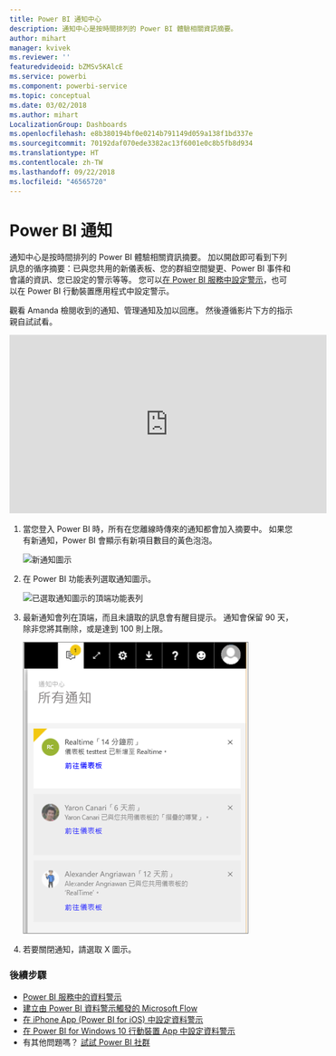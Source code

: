```yaml
---
title: Power BI 通知中心
description: 通知中心是按時間排列的 Power BI 體驗相關資訊摘要。
author: mihart
manager: kvivek
ms.reviewer: ''
featuredvideoid: bZMSv5KAlcE
ms.service: powerbi
ms.component: powerbi-service
ms.topic: conceptual
ms.date: 03/02/2018
ms.author: mihart
LocalizationGroup: Dashboards
ms.openlocfilehash: e8b380194bf0e0214b791149d059a138f1bd337e
ms.sourcegitcommit: 70192daf070ede3382ac13f6001e0c8b5fb8d934
ms.translationtype: HT
ms.contentlocale: zh-TW
ms.lasthandoff: 09/22/2018
ms.locfileid: "46565720"
---
```

# <a name="power-bi-notifications"></a>Power BI 通知
通知中心是按時間排列的 Power BI 體驗相關資訊摘要。 加以開啟即可看到下列訊息的循序摘要：已與您共用的新儀表板、您的群組空間變更、Power BI 事件和會議的資訊、您已設定的警示等等。 您可以[在 Power BI 服務中設定警示](../service-set-data-alerts.md)，也可以在 Power BI 行動裝置應用程式中設定警示。

觀看 Amanda 檢閱收到的通知、管理通知及加以回應。 然後遵循影片下方的指示親自試試看。

<iframe width="560" height="315" src="https://www.youtube.com/embed/bZMSv5KAlcE" frameborder="0" allowfullscreen></iframe>


1. 當您登入 Power BI 時，所有在您離線時傳來的通知都會加入摘要中。 如果您有新通知，Power BI 會顯示有新項目數目的黃色泡泡。
   
   ![新通知圖示](./media/end-user-notification-center/power-bi-new-notification.png)
2. 在 Power BI 功能表列選取通知圖示。
   
   ![已選取通知圖示的頂端功能表列](./media/end-user-notification-center/power-bi-notifications-icon.png)
3. 最新通知會列在頂端，而且未讀取的訊息會有醒目提示。 通知會保留 90 天，除非您將其刪除，或是達到 100 則上限。
   
   ![通知中心](./media/end-user-notification-center/power-bi-notifications.png)
4. 若要關閉通知，請選取 X 圖示。

### <a name="next-steps"></a>後續步驟
* [Power BI 服務中的資料警示](../service-set-data-alerts.md)
* [建立由 Power BI 資料警示觸發的 Microsoft Flow](../service-flow-integration.md)
* [在 iPhone App (Power BI for iOS) 中設定資料警示](mobile/mobile-set-data-alerts-in-the-mobile-apps.md)
* [在 Power BI for Windows 10 行動裝置 App 中設定資料警示](mobile/mobile-set-data-alerts-in-the-mobile-apps.md)
* 有其他問題嗎？ [試試 Power BI 社群](http://community.powerbi.com/)

